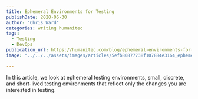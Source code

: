 ```yaml
---
title: Ephemeral Environments for Testing
publishDate: 2020-06-30
author: "Chris Ward"
categories: writing humanitec
tags:
  - Testing
  - DevOps
publication_url: https://humanitec.com/blog/ephemeral-environments-for-testing
image: "../../../assets/images/articles/5efb80877738f107884e3164_ephemeral-environments-for-testing-humanitec.png"

---
```

In this article, we look at ephemeral testing environments, small, discrete, and short-lived testing environments that reflect only the changes you are interested in testing.